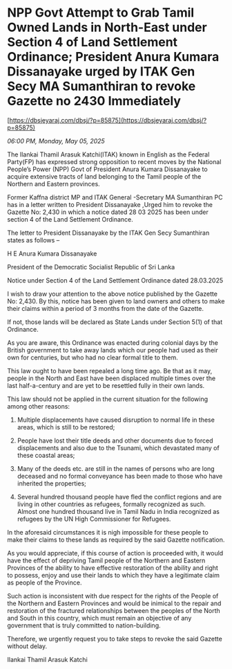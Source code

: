 # NPP Govt Attempt to Grab Tamil Owned Lands in North-East under Section 4 of Land Settlement Ordinance; President Anura Kumara  Dissanayake urged by ITAK Gen Secy MA Sumanthiran to revoke Gazette no 2430 Immediately

[https://dbsjeyaraj.com/dbsj/?p=85875](https://dbsjeyaraj.com/dbsj/?p=85875)

*06:00 PM, Monday, May 05, 2025*

The  Ilankai Thamil Arasuk Katchi(ITAK) known in English as the Federal Party(FP) has expressed strong opposition to recent moves by the National People’s Power (NPP) Govt of President Anura  Kumara Dissanayake to acquire  extensive tracts of land belonging to the Tamil people of the Northern and Eastern provinces.

Former Kaffna district MP and ITAK General -Secretary MA Sumanthiran PC has in a letter written to President Dissanayake ,Urged him to revoke the Gazette No: 2,430 in which a notice dated 28 03  2025  has been  under section 4 of the Land Settlement Ordinance.

The letter to President Dissanayake by the ITAK Gen Secy Sumanthiran states as follows –

H E Anura Kumara Dissanayake

President of the Democratic Socialist Republic of Sri Lanka

Notice under Section 4 of the Land Settlement Ordinance dated 28.03.2025

I wish to draw your attention to the above notice published by the Gazette No: 2,430. By this, notice has been given to land owners and others to make their claims within a period of 3 months from the date of the Gazette.

If not, those lands will be declared as State Lands under Section 5(1) of that Ordinance.

As you are aware, this Ordinance was enacted during colonial days by the British government to take away lands which our people had used as their own for centuries, but who had no clear formal title to them.

This law ought to have been repealed a long time ago. Be that as it may, people in the North and East have been displaced multiple times over the last half-a-century and are yet to be resettled fully in their own lands.

This law should not be applied in the current situation for the following among other reasons:

1.	Multiple displacements have caused disruption to normal life in these areas, which is still to be restored;

2.	⁠People have lost their title deeds and other documents due to forced displacements and also due to the Tsunami, which devastated many of these coastal areas;

3.	⁠Many of the deeds etc. are still in the names of persons who are long deceased and no formal conveyance has been made to those who have inherited the properties;

4.	⁠Several hundred thousand people have fled the conflict regions and are living in other countries as refugees, formally recognized as such. Almost one hundred thousand live in Tamil Nadu in India recognized as refugees by the UN High Commissioner for Refugees.

In the aforesaid circumstances it is nigh impossible for these people to make their claims to these lands as required by the said Gazette notification.

As you would appreciate, if this course of action is proceeded with, it would have the effect of depriving Tamil people of the Northern and Eastern Provinces of the ability to have effective restoration of the ability and right to possess, enjoy and use their lands to which they have a legitimate claim as people of the Province.

Such action is inconsistent with due respect for the rights of the People of the Northern and Eastern Provinces and would be inimical to the repair and restoration of the fractured relationships between the peoples of the North and South in this country, which must remain an objective of any government that is truly committed to nation-building.

Therefore, we urgently request you to take steps to revoke the said Gazette without delay.

Ilankai Thamil Arasuk Katchi

